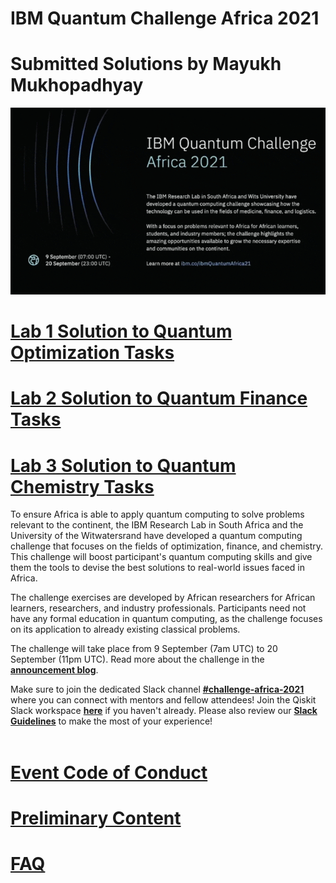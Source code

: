 # IBM Quantum Challenge Africa 2021

# Submitted Solutions by Mayukh Mukhopadhyay

![IBM Quantum Challenge Africa 2021](https://raw.githubusercontent.com/mayukhdifferent/ibm-quantum-challenge-africa-2021/main/IBM_Challenge_Africa.gif)

# [Lab 1 Solution to Quantum Optimization Tasks](https://github.com/mayukhdifferent/ibm-quantum-challenge-africa-2021/blob/main/content/lab1/lab1_Submitted_Solution.ipynb)
# [Lab 2 Solution to Quantum Finance Tasks](https://github.com/mayukhdifferent/ibm-quantum-challenge-africa-2021/blob/main/content/lab2/lab2_Submitted_Solution.ipynb)
# [Lab 3 Solution to Quantum Chemistry Tasks](https://github.com/mayukhdifferent/ibm-quantum-challenge-africa-2021/blob/main/content/lab3/lab3_Submitted_Solution.ipynb)

To ensure Africa is able to apply quantum computing to solve problems relevant to the continent, the IBM Research Lab in South Africa and the University of the Witwatersrand have developed a quantum computing challenge that focuses on the fields of optimization, finance, and chemistry. This challenge will boost participant's quantum computing skills and give them the tools to devise the best solutions to real-world issues faced in Africa.

The challenge exercises are developed by African researchers for African learners, researchers, and industry professionals. Participants need not have any formal education in quantum computing, as the challenge focuses on its application to already existing classical problems.

The challenge will take place from 9 September (7am UTC) to 20 September (11pm UTC). Read more about the challenge in the **[announcement blog](https://medium.com/qiskit/ibm-quantum-challenge-africa-how-african-researchers-are-building-a-quantum-community-from-the-5e524f623a99)**.

Make sure to join the dedicated Slack channel **[#challenge-africa-2021](https://ibm.co/Africa_Slack)** where you can connect with mentors and fellow attendees!   Join the Qiskit Slack workspace **[here](https://ibm.co/joinqiskitslack)** if you haven't already. Please also review our **[Slack Guidelines](https://github.com/qiskit-community/ibm-quantum-challenge-africa-2021/blob/main/slack-details-and-guidelines.md)** to make the most of your experience!
<br><br>
# [Event Code of Conduct](https://github.com/qiskit-community/ibm-quantum-challenge-africa-2021/blob/main/code%20of%20conduct-for-participants.md)

# [Preliminary Content](https://github.com/qiskit-community/ibm-quantum-challenge-africa-2021/blob/main/preliminary_content.md)

# [FAQ](https://github.com/qiskit-community/ibm-quantum-challenge-africa-2021/blob/main/faq.md)
